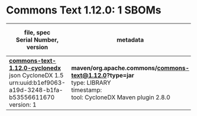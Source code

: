 Commons Text 1.12.0: 1 SBOMs
=======

| file, spec<br>Serial Number, version| metadata | components<br>by type<br>- libs purl types |
| ----------------------------------- | -------- | ------------------------------------------ |
| **[commons-text-1.12.0-cyclonedx](maven/org.apache.commons/commons-text/1.12.0/commons-text-1.12.0-cyclonedx.json)**<br>json CycloneDX 1.5<br>urn:uuid:b1ef9063-a19d-3248-b1fa-b53556611670<br>version: 1 | **maven/org.apache.commons/commons-text@1.12.0?type=jar**<br>type: LIBRARY<br>timestamp: <br>tool: CycloneDX Maven plugin 2.8.0 | 1<br>`library`: 1 <br>- `maven`: 1  |
